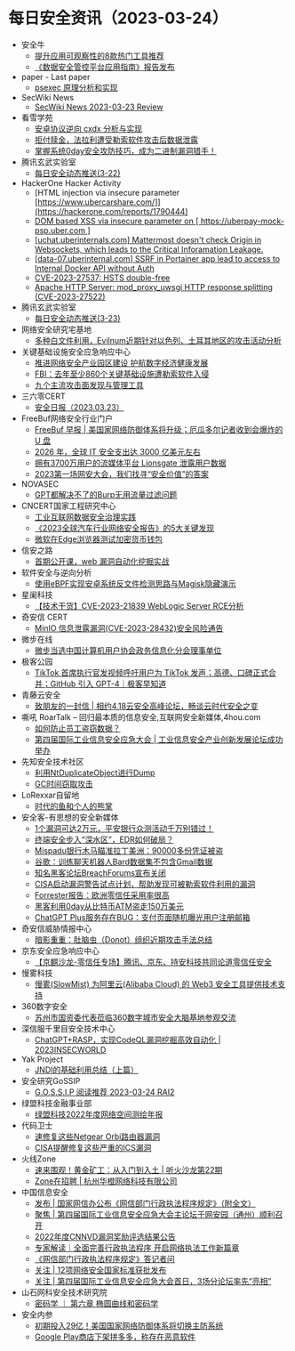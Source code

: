 # 每日安全资讯（2023-03-24）

- 安全牛
  - [提升应用可观察性的8款热门工具推荐](https://mp.weixin.qq.com/s?__biz=MjM5Njc3NjM4MA==&mid=2651123151&idx=1&sn=96bd26f23806870a7c4d9d875c67870a&chksm=bd145d1c8a63d40a7b59249b272ec564fb523546cb1df6bd1a573e825cbfcddc88172e6540a7&scene=58&subscene=0#rd)
  - [《数据安全管控平台应用指南》报告发布](https://mp.weixin.qq.com/s?__biz=MjM5Njc3NjM4MA==&mid=2651123151&idx=2&sn=7a2aef12742386c79cd8c8b037f4dded&chksm=bd145d1c8a63d40a88bc65b35cc76ada273dd92106e68223691ea1426e7db4c45648fda8e287&scene=58&subscene=0#rd)
- paper - Last paper
  - [psexec 原理分析和实现](https://paper.seebug.org/2056/)
- SecWiki News
  - [SecWiki News 2023-03-23 Review](http://www.sec-wiki.com/?2023-03-23)
- 看雪学苑
  - [安卓协议逆向 cxdx 分析与实现](https://mp.weixin.qq.com/s?__biz=MjM5NTc2MDYxMw==&mid=2458499198&idx=1&sn=a16261bef71086a0eee931d5709f294f&chksm=b18e88f486f901e22359f08e9668b7e9348d8c8e15caf535774bc4ac637c0dec6e384005bb55&scene=58&subscene=0#rd)
  - [拒付赎金，法拉利遭受勒索软件攻击后数据泄露](https://mp.weixin.qq.com/s?__biz=MjM5NTc2MDYxMw==&mid=2458499198&idx=2&sn=cf14736174f95ebb490a8596dbadcc84&chksm=b18e88f486f901e29469f235d4bd291089615d58f6416f2922464bf72f0d87821eaf2161ec60&scene=58&subscene=0#rd)
  - [掌握系统0day安全攻防技巧，成为二进制漏洞猎手！](https://mp.weixin.qq.com/s?__biz=MjM5NTc2MDYxMw==&mid=2458499198&idx=3&sn=84ae074e1b5729feb539932059046e7e&chksm=b18e88f486f901e2b8301d21fd2ec71134de274ded416c3fc57fa284531dd78432a4c3e56e95&scene=58&subscene=0#rd)
- 腾讯玄武实验室
  - [每日安全动态推送(3-22)](https://mp.weixin.qq.com/s/2eIt6V_A1lD4yEUHh0Tr2w)
- HackerOne Hacker Activity
  - [HTML injection via insecure parameter [https://www.ubercarshare.com/]](https://hackerone.com/reports/1790444)
  - [DOM based XSS via insecure parameter on [ https://uberpay-mock-psp.uber.com ]](https://hackerone.com/reports/1767151)
  - [[uchat.uberinternals.com] Mattermost doesn't check Origin in Websockets, which leads to the Critical Inforamation Leakage.](https://hackerone.com/reports/201326)
  - [[data-07.uberinternal.com] SSRF in Portainer app lead to access to Internal Docker API without Auth](https://hackerone.com/reports/366638)
  - [CVE-2023-27537: HSTS double-free](https://hackerone.com/reports/1913110)
  - [Apache HTTP Server: mod_proxy_uwsgi HTTP response splitting (CVE-2023-27522)](https://hackerone.com/reports/1910810)
- 腾讯玄武实验室
  - [每日安全动态推送(3-23)](https://mp.weixin.qq.com/s?__biz=MzA5NDYyNDI0MA==&mid=2651958914&idx=1&sn=d0e9bbbdacfe3d7e59454600a12cdcb4&chksm=8baece1dbcd9470b19d0bb34e7c8c17c7658ad4521834f6915b853b90d81c439beb139a75838&scene=58&subscene=0#rd)
- 网络安全研究宅基地
  - [多种白文件利用，Evilnum近期针对以色列、土耳其地区的攻击活动分析](https://mp.weixin.qq.com/s?__biz=MzUyMDEyNTkwNA==&mid=2247493745&idx=1&sn=3f7780fa80fe698eb5d95781ad539a51&chksm=f9ed84cece9a0dd87f083fc530279485d904d50d71b27d98a4888e05f3a2b00e7bdc6e198316&scene=58&subscene=0#rd)
- 关键基础设施安全应急响应中心
  - [推进网络安全产业园区建设 护航数字经济健康发展](https://mp.weixin.qq.com/s?__biz=MzkyMzAwMDEyNg==&mid=2247535561&idx=1&sn=bd20fcd543340882e43f4a0ab8eceeac&chksm=c1e9c798f69e4e8e49b5aad39010c8ee550f7d405e416aa6807a7a6d1ebd5cfefb89c157d977&scene=58&subscene=0#rd)
  - [FBI：去年至少860个关键基础设施遭勒索软件入侵](https://mp.weixin.qq.com/s?__biz=MzkyMzAwMDEyNg==&mid=2247535561&idx=2&sn=d1a18ad2315421bb3ad57eef5653d5e3&chksm=c1e9c798f69e4e8e87cffea139947900c2d5b9dbf9fbe11a02bb7bf8f8fc28404b31cf68615e&scene=58&subscene=0#rd)
  - [九个主流攻击面发现与管理工具](https://mp.weixin.qq.com/s?__biz=MzkyMzAwMDEyNg==&mid=2247535561&idx=3&sn=6dc2c46b94e08d7808a5b9063b1c7e29&chksm=c1e9c798f69e4e8e2cd05ac1745fe0e9be4f89f64831dfef03f143e63183eb3d4fceaba25f70&scene=58&subscene=0#rd)
- 三六零CERT
  - [安全日报（2023.03.23）](https://mp.weixin.qq.com/s?__biz=MzU5MjEzOTM3NA==&mid=2247491973&idx=1&sn=7734fc03595fd79adc67066cf0e206f2&chksm=fe26e484c9516d9247588cb67d2915567c711478168012af815e3d112d584faa79e535beb6ce&scene=58&subscene=0#rd)
- FreeBuf网络安全行业门户
  - [FreeBuf 早报 | 美国家网络防御体系将升级；厄瓜多尔记者收到会爆炸的 U 盘](https://www.freebuf.com/news/361413.html)
  - [2026 年，全球 IT 安全支出达 3000 亿美元左右](https://www.freebuf.com/news/361366.html)
  - [拥有3700万用户的流媒体平台 Lionsgate 泄露用户数据](https://www.freebuf.com/news/361352.html)
  - [2023第一场网安大会，我们找寻“安全价值”的答案](https://www.freebuf.com/fevents/361340.html)
- NOVASEC
  - [GPT都解决不了的Burp无用流量过滤问题](https://mp.weixin.qq.com/s?__biz=MzUzODU3ODA0MA==&mid=2247488798&idx=1&sn=6426cbfe877da8863e857e7157c226e5&chksm=fad4c809cda3411f2afcf772e8e2d21e8a4ab266cb197ff8f31380f07c32dab28b1d1bc45464&scene=58&subscene=0#rd)
- CNCERT国家工程研究中心
  - [工业互联网数据安全治理实践](https://mp.weixin.qq.com/s?__biz=MzUzNDYxOTA1NA==&mid=2247535673&idx=1&sn=5657371fb33391f6e0e4fae87951f489&chksm=fa93faf8cde473eebf4f52f2cb2531f66e419e13825ada50f8a78f6ff11f41d938f8be2f3f35&scene=58&subscene=0#rd)
  - [《2023全球汽车行业网络安全报告》的5大关键发现](https://mp.weixin.qq.com/s?__biz=MzUzNDYxOTA1NA==&mid=2247535673&idx=2&sn=a1d932602a4d9e2dd5743d197ffe25d0&chksm=fa93faf8cde473eecff0050018d7f7118aa86497313d55337dd3c430dd8bc77caba224b41e3b&scene=58&subscene=0#rd)
  - [微软在Edge浏览器测试加密货币钱包](https://mp.weixin.qq.com/s?__biz=MzUzNDYxOTA1NA==&mid=2247535673&idx=3&sn=2724c193726177e051e885c3883ee574&chksm=fa93faf8cde473eec8cbe04586849a2206dac5a0c4bc172bbe9faebe789d80b17bf244ae8657&scene=58&subscene=0#rd)
- 信安之路
  - [首期公开课，web 漏洞自动化挖掘实战](https://mp.weixin.qq.com/s?__biz=MzI5MDQ2NjExOQ==&mid=2247498554&idx=1&sn=aa16b67212105b0e9ec9234f0297a7cf&chksm=ec1dcb12db6a420407078c0aef6790d2a350842c93acc0033351d9e570181c3345eb483b460d&scene=58&subscene=0#rd)
- 软件安全与逆向分析
  - [使用eBPF实现安卓系统反文件检测思路与Magisk隐藏演示](https://mp.weixin.qq.com/s?__biz=MzU3MTY5MzQxMA==&mid=2247484131&idx=1&sn=059e14dc2bb6a03270722d2b1f148693&chksm=fcdd02eecbaa8bf81466dc02ca826b251493d71ed347c7de868534b95943e2c6e5e80f0932f8&scene=58&subscene=0#rd)
- 星阑科技
  - [【技术干货】CVE-2023-21839 WebLogic Server RCE分析](https://mp.weixin.qq.com/s?__biz=Mzg5NjEyMjA5OQ==&mid=2247497346&idx=1&sn=57cb4f410d05e0cac2a9374b7159bf5d&chksm=c0075b1ef770d2080581a836776027b29083afa95721a3cb4b66bae3ac3163d1a0a695d30ade&scene=58&subscene=0#rd)
- 奇安信 CERT
  - [MinIO 信息泄露漏洞(CVE-2023-28432)安全风险通告](https://mp.weixin.qq.com/s?__biz=MzU5NDgxODU1MQ==&mid=2247498109&idx=1&sn=a2da687e3f25165e023b256388e132b5&chksm=fe79dde5c90e54f38a4b69b19d50872ac127afd009e98d10748ed331977cf5e61f0245b65b04&scene=58&subscene=0#rd)
- 微步在线
  - [微步当选中国计算机用户协会政务信息化分会理事单位](https://mp.weixin.qq.com/s?__biz=MzI5NjA0NjI5MQ==&mid=2650176098&idx=1&sn=1a39d06bf46beddc13f2222e30b2d563&chksm=f44881dec33f08c83fd292a9bf99d409dcfebdd4a77c19326cfd209f3875d1277990a79357b1&scene=58&subscene=0#rd)
- 极客公园
  - [TikTok 首席执行官发视频呼吁用户为 TikTok 发声；高德、口碑正式合并；GitHub 引入 GPT-4｜极客早知道](https://mp.weixin.qq.com/s?__biz=MTMwNDMwODQ0MQ==&mid=2652986414&idx=1&sn=28b5c1ded4c33d70d2cbc1aa66a4383d&chksm=7e5421984923a88e01c1756ec2b84407ad6f4a348d41104b1de1122213f507984e875c6a59d8&scene=58&subscene=0#rd)
- 青藤云安全
  - [致朋友的一封信 | 相约4.18云安全高峰论坛，畅谈云时代安全之变](https://mp.weixin.qq.com/s?__biz=MzAwNDE4Mzc1NA==&mid=2650841290&idx=1&sn=edc133466f041375119413b57202fb1a&chksm=80dbc36fb7ac4a797778ae04335c73b98147fab609201b8a54cebe81e0e7445487e1df37e829&scene=58&subscene=0#rd)
- 嘶吼 RoarTalk – 回归最本质的信息安全,互联网安全新媒体,4hou.com
  - [如何防止员工盗窃数据？](https://www.4hou.com/posts/oJpK)
  - [第四届国际工业信息安全应急大会 | 工业信息安全产业创新发展论坛成功举办](https://www.4hou.com/posts/xjZr)
- 先知安全技术社区
  - [利用NtDuplicateObject进行Dump](https://xz.aliyun.com/t/12344)
  - [GC时间窃取攻击](https://xz.aliyun.com/t/12342)
- LoRexxar自留地
  - [时代的鱼和个人的熊掌](https://mp.weixin.qq.com/s?__biz=MzkwNzMyNjU0MQ==&mid=2247483862&idx=1&sn=b28e8b20537709a398fdda5e54db32d8&chksm=c0dba4f4f7ac2de2e2486456c5e3c33d83a822c8fff1839bb082806c6fab81d4f32aeca26bc7&scene=58&subscene=0#rd)
- 安全客-有思想的安全新媒体
  - [1个漏洞可达2万元，平安银行众测活动千万别错过！](https://www.anquanke.com/post/id/287718)
  - [终端安全步入“深水区”，EDR如何破局？](https://www.anquanke.com/post/id/287498)
  - [Mispadu银行木马瞄准拉丁美洲：90000多份凭证被盗](https://www.anquanke.com/post/id/287736)
  - [谷歌：训练聊天机器人Bard数据集不包含Gmail数据](https://www.anquanke.com/post/id/287729)
  - [知名黑客论坛BreachForums宣布关闭](https://www.anquanke.com/post/id/287725)
  - [CISA启动漏洞警告试点计划，帮助发现可被勒索软件利用的漏洞](https://www.anquanke.com/post/id/287732)
  - [Forrester报告：欧洲零信任采用率很高](https://www.anquanke.com/post/id/287720)
  - [黑客利用0day从比特币ATM盗走150万美元](https://www.anquanke.com/post/id/287716)
  - [ChatGPT Plus服务存在BUG：支付页面随机曝光用户注册邮箱](https://www.anquanke.com/post/id/287706)
- 奇安信威胁情报中心
  - [暗影重重：肚脑虫（Donot）组织近期攻击手法总结](https://mp.weixin.qq.com/s?__biz=MzI2MDc2MDA4OA==&mid=2247505716&idx=1&sn=c351b71550874cae7bf11b5e5b67968f&chksm=ea662043dd11a955c2ecb8ef0328eb862d09d853decdab7cfaa0a78165fd18ae2f2bffd1d22e&scene=58&subscene=0#rd)
- 京东安全应急响应中心
  - [【京麒沙龙-零信任专场】腾讯、京东、持安科技共同论道零信任安全](https://mp.weixin.qq.com/s?__biz=MjM5OTk2MTMxOQ==&mid=2727835415&idx=1&sn=217b13a6d07ea29e19c493d3b3283d0d&chksm=8050a09fb7272989eeee56e28ac7938dc080890a56e9c80b76a9ff5bb39da159c45db8cc3137&scene=58&subscene=0#rd)
- 慢雾科技
  - [慢雾(SlowMist) 为阿里云(Alibaba Cloud) 的 Web3 安全工具提供技术支持](https://mp.weixin.qq.com/s?__biz=MzU4ODQ3NTM2OA==&mid=2247497194&idx=1&sn=fb4dab91ce6d8f87d1ea29db16ba7ec6&chksm=fdde8b6dcaa9027bd33f517274ec59ad7ecc083192c41e22fc86296354aa92806f47376f2970&scene=58&subscene=0#rd)
- 360数字安全
  - [苏州市国资委代表莅临360数字城市安全大脑基地参观交流](https://mp.weixin.qq.com/s?__biz=MzA4MTg0MDQ4Nw==&mid=2247559311&idx=1&sn=713273a4200c34d45bd26b90d578f1b2&chksm=9f8d7887a8faf1916bfcc93415c79e35fcd617cb0171cc535589c9edf0cf1018d868cc325bfd&scene=58&subscene=0#rd)
- 深信服千里目安全技术中心
  - [ChatGPT+RASP，实现CodeQL漏洞挖掘高效自动化 | 2023INSECWORLD](https://mp.weixin.qq.com/s?__biz=Mzg2NjgzNjA5NQ==&mid=2247517975&idx=1&sn=dfabd6d89dc49fb318615a303ee628ca&chksm=ce460c07f93185111732a39687ea8631014d6b3a622bda235e9ae816d70f645ab615537ed444&scene=58&subscene=0#rd)
- Yak Project
  - [JNDI的基础利用总结（上篇）](https://mp.weixin.qq.com/s?__biz=Mzk0MTM4NzIxMQ==&mid=2247494685&idx=1&sn=604b086012a8ae8aa2ce16a374d3a6cd&chksm=c2d190b9f5a619af36a2223f5b51adccec639e5b64db1c0661574cb446fa4c8f016852752777&scene=58&subscene=0#rd)
- 安全研究GoSSIP
  - [G.O.S.S.I.P 阅读推荐 2023-03-24 RAI2](https://mp.weixin.qq.com/s?__biz=Mzg5ODUxMzg0Ng==&mid=2247494642&idx=1&sn=4b5378b24413f6765fc1ab4cf918e405&chksm=c063c52bf7144c3dfe7844fa994c6e4ee5157b71eb86f14e37ec891f35d6bfcb617f418f4a21&scene=58&subscene=0#rd)
- 绿盟科技金融事业部
  - [绿盟科技2022年度网络空间测绘年报](https://mp.weixin.qq.com/s?__biz=MzI2NDI5MTg4MA==&mid=2247492851&idx=1&sn=f58b5dbf70f6740b0f4a19bff47793df&chksm=eaac77b4dddbfea290f67379c71434046c3792db98f5f1afc3eca2f07942ffda9013c5e48aa5&scene=58&subscene=0#rd)
- 代码卫士
  - [速修复这些Netgear Orbi路由器漏洞](https://mp.weixin.qq.com/s?__biz=MzI2NTg4OTc5Nw==&mid=2247516017&idx=1&sn=5e3c7c8f862132892592ddc4374aa0d8&chksm=ea948e1bdde3070dc62e414af95b3217979ff5f063fd707703f34555416351b9698de9b19f0e&scene=58&subscene=0#rd)
  - [CISA提醒修复这些严重的ICS漏洞](https://mp.weixin.qq.com/s?__biz=MzI2NTg4OTc5Nw==&mid=2247516017&idx=2&sn=09318646aeb89a81eeacb8a2b51f9939&chksm=ea948e1bdde3070d895e8c6cea2e67f1eb2a166309fb913b70ade0894f89d12b2f3aefb0b477&scene=58&subscene=0#rd)
- 火线Zone
  - [速来围观！黄金矿工：从入门到入土 | 听火沙龙第22期](https://mp.weixin.qq.com/s?__biz=MzI2NDQ5NTQzOQ==&mid=2247497677&idx=1&sn=eba74168f15d9d96b871f2cdebf4cf21&chksm=eaa97feddddef6fbe561bd5a4ce8fefd71e79624089636f85f61be1fe5bd5b96bf48985cd243&scene=58&subscene=0#rd)
  - [Zone在招聘 | 杭州华橙网络科技有限公司](https://mp.weixin.qq.com/s?__biz=MzI2NDQ5NTQzOQ==&mid=2247497677&idx=2&sn=947cbaa2e50d8f254c20196f5f059079&chksm=eaa97feddddef6fb87eeb8beb34e9c15e55d229fd0e9fda4b507a3790acfe7e11f4704232496&scene=58&subscene=0#rd)
- 中国信息安全
  - [发布 | 国家网信办公布《网信部门行政执法程序规定》（附全文）](https://mp.weixin.qq.com/s?__biz=MzA5MzE5MDAzOA==&mid=2664179090&idx=1&sn=f733d5217c76fc02fa49f39a2f276a6b&chksm=8b59276bbc2eae7d11fe20692826bd2371689cee7c7956b1fa010960d25b9b47ffb6e5fa0fe5&scene=58&subscene=0#rd)
  - [聚焦 | 第四届国际工业信息安全应急大会主论坛于网安园（通州）顺利召开](https://mp.weixin.qq.com/s?__biz=MzA5MzE5MDAzOA==&mid=2664179090&idx=2&sn=ca18df76fdce003527ae2f37b80acb6c&chksm=8b59276bbc2eae7d6c4974325844b7381355d949e945c91ee436f4cae2ed3ca18516f5164dff&scene=58&subscene=0#rd)
  - [2022年度CNNVD漏洞奖励评选结果公告](https://mp.weixin.qq.com/s?__biz=MzA5MzE5MDAzOA==&mid=2664179090&idx=3&sn=9a4dfb1e7e7fcd82d178e4553cf91b2a&chksm=8b59276bbc2eae7d6f0f2a8b8411aaf2f309d84a8dfef4d961ff280cb88a206a8fddbcd75e18&scene=58&subscene=0#rd)
  - [专家解读｜全面完善行政执法程序 开启网络执法工作新篇章](https://mp.weixin.qq.com/s?__biz=MzA5MzE5MDAzOA==&mid=2664179090&idx=4&sn=b1499dd452fb2f88761c21afeac67f91&chksm=8b59276bbc2eae7dcb342842ea04906a38a1007810382db529e50e2a88635c2ed7f4b5110503&scene=58&subscene=0#rd)
  - [《网信部门行政执法程序规定》答记者问](https://mp.weixin.qq.com/s?__biz=MzA5MzE5MDAzOA==&mid=2664179090&idx=5&sn=e790fc74a6ebad260e734f0752531cc4&chksm=8b59276bbc2eae7d8f1ece3ad8d181b312f5c429bcf21c802c3f70faecc36b74f4af09334aea&scene=58&subscene=0#rd)
  - [关注 | 12项网络安全国家标准获批发布](https://mp.weixin.qq.com/s?__biz=MzA5MzE5MDAzOA==&mid=2664179090&idx=6&sn=579ecaf77eb928cc929a632aa1ad7b55&chksm=8b59276bbc2eae7d8bcfea2a7a204b7ede3c158da354db083e1ec8eb318ef10f7faf08ea4d38&scene=58&subscene=0#rd)
  - [关注 | 第四届国际工业信息安全应急大会首日，3场分论坛率先“亮相”](https://mp.weixin.qq.com/s?__biz=MzA5MzE5MDAzOA==&mid=2664179090&idx=8&sn=008a2c568225af0b63fd76c598c981e0&chksm=8b59276bbc2eae7dc28e18b0d04063089eea987c0fc285dd2831214d749a88ff458116e742d3&scene=58&subscene=0#rd)
- 山石网科安全技术研究院
  - [密码学 ｜ 第六章 椭圆曲线和密码学](https://mp.weixin.qq.com/s?__biz=MzUzMDUxNTE1Mw==&mid=2247500485&idx=1&sn=236f1a76c86b375092ecf18d752654d2&chksm=fa52177bcd259e6dc7665b24cbe01c6839e27f4250cc7f82e8d1479718e0ff01091c3534a58f&scene=58&subscene=0#rd)
- 安全内参
  - [初期投入29亿！美国国家网络防御体系将切换主防系统](https://mp.weixin.qq.com/s?__biz=MzI4NDY2MDMwMw==&mid=2247508158&idx=1&sn=f1cfc2f64c6303e7c94d2267dde13af3&chksm=ebfae79edc8d6e889837491de6ae227d95f59d5348896ab4f2b57956ac8c5be36ec2e1efaae2&scene=58&subscene=0#rd)
  - [Google Play商店下架拼多多，称存在恶意软件](https://mp.weixin.qq.com/s?__biz=MzI4NDY2MDMwMw==&mid=2247508158&idx=2&sn=925b20c54c7aafafa119c3d987ea4192&chksm=ebfae79edc8d6e88be8930bd911c7a3e5c270da1d8fac092bb3d48b5e6f39aecc0481d0da836&scene=58&subscene=0#rd)
